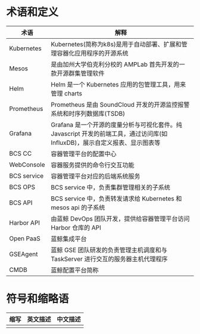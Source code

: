 # 术语和定义

| 术语       | 解释                                            |
|------------|---------------------------------------------------------------------|
| Kubernetes | Kubernetes(简称为k8s)是用于自动部署、扩展和管理容器化应用程序的开源系统 |
| Mesos      | 是由加州大学伯克利分校的 AMPLab 首先开发的一款开源群集管理软件 |
| Helm       | Helm 是一个 Kubernetes 应用的包管理工具，用来管理 charts |
| Prometheus | Prometheus 是由 SoundCloud 开发的开源监控报警系统和时序列数据库(TSDB)   |
| Grafana    | Grafana 是一个开源的度量分析与可视化套件。纯 Javascript 开发的前端工具，通过访问库(如 InfluxDB)，展示自定义报表、显示图表等 |
| BCS CC     | 容器管理平台的配置中心 |
| WebConsole | 容器服务提供的命令行交互功能 |
| BCS service| 容器管理平台对应的后端系统服务 |
| BCS OPS    | BCS service 中，负责集群管理相关的子系统 |
| BCS API    | BCS service 中，负责转发请求给 Kubernetes 和 mesos api 的子系统 |
| Harbor API | 由蓝鲸 DevOps 团队开发，提供给容器管理平台访问 Harbor 仓库的 API |
| Open PaaS  | 蓝鲸集成平台 |
| GSEAgent   | 蓝鲸 GSE 团队研发的负责管理主机调度和与 TaskServer 进行交互的服务器主机代理程序 |
| CMDB       | 蓝鲸配置平台简称 |

# 符号和缩略语

| 缩写 | 英文描述 | 中文描述 |
|------|----------|----------|
|      |          |          |
